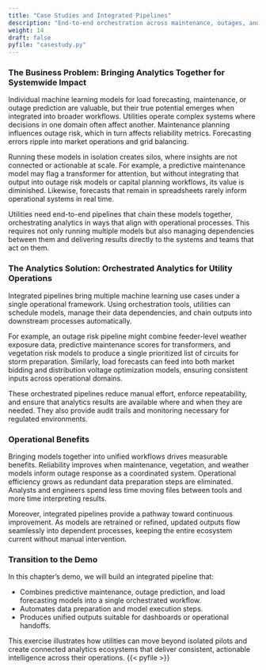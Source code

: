 ```yaml
---
title: "Case Studies and Integrated Pipelines"
description: "End-to-end orchestration across maintenance, outages, and forecasting."
weight: 14
draft: false
pyfile: "casestudy.py"
---
```


### The Business Problem: Bringing Analytics Together for Systemwide Impact

Individual machine learning models for load forecasting, maintenance, or outage prediction are valuable, but their true potential emerges when integrated into broader workflows. Utilities operate complex systems where decisions in one domain often affect another. Maintenance planning influences outage risk, which in turn affects reliability metrics. Forecasting errors ripple into market operations and grid balancing.

Running these models in isolation creates silos, where insights are not connected or actionable at scale. For example, a predictive maintenance model may flag a transformer for attention, but without integrating that output into outage risk models or capital planning workflows, its value is diminished. Likewise, forecasts that remain in spreadsheets rarely inform operational systems in real time.

Utilities need end-to-end pipelines that chain these models together, orchestrating analytics in ways that align with operational processes. This requires not only running multiple models but also managing dependencies between them and delivering results directly to the systems and teams that act on them.

### The Analytics Solution: Orchestrated Analytics for Utility Operations

Integrated pipelines bring multiple machine learning use cases under a single operational framework. Using orchestration tools, utilities can schedule models, manage their data dependencies, and chain outputs into downstream processes automatically.

For example, an outage risk pipeline might combine feeder-level weather exposure data, predictive maintenance scores for transformers, and vegetation risk models to produce a single prioritized list of circuits for storm preparation. Similarly, load forecasts can feed into both market bidding and distribution voltage optimization models, ensuring consistent inputs across operational domains.

These orchestrated pipelines reduce manual effort, enforce repeatability, and ensure that analytics results are available where and when they are needed. They also provide audit trails and monitoring necessary for regulated environments.

### Operational Benefits

Bringing models together into unified workflows drives measurable benefits. Reliability improves when maintenance, vegetation, and weather models inform outage response as a coordinated system. Operational efficiency grows as redundant data preparation steps are eliminated. Analysts and engineers spend less time moving files between tools and more time interpreting results.

Moreover, integrated pipelines provide a pathway toward continuous improvement. As models are retrained or refined, updated outputs flow seamlessly into dependent processes, keeping the entire ecosystem current without manual intervention.

### Transition to the Demo

In this chapter’s demo, we will build an integrated pipeline that:

* Combines predictive maintenance, outage prediction, and load forecasting models into a single orchestrated workflow.
* Automates data preparation and model execution steps.
* Produces unified outputs suitable for dashboards or operational handoffs.

This exercise illustrates how utilities can move beyond isolated pilots and create connected analytics ecosystems that deliver consistent, actionable intelligence across their operations.
{{< pyfile >}}